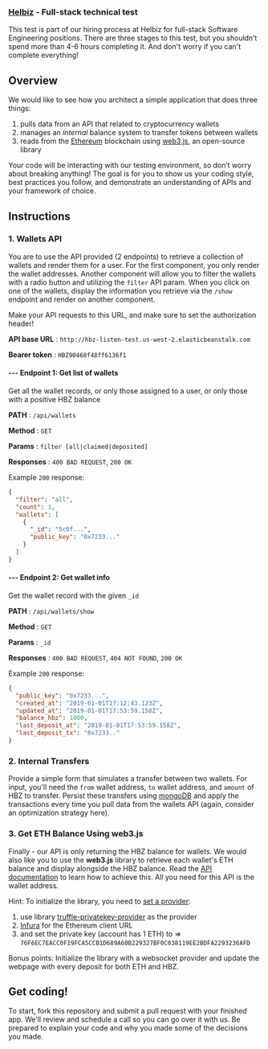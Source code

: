 ### [Helbiz](https://helbiz.com) - Full-stack technical test
This test is part of our hiring process at Helbiz for full-stack Software Engineering positions. There are three stages to this test, but you shouldn’t spend more than 4-6 hours completing it. And don't worry if you can't complete everything!

Overview
------
We would like to see how you architect a simple application that does three things:

1. pulls data from an API that related to cryptocurrency wallets
2. manages an _internal_ balance system to transfer tokens between wallets
3. reads from the [Ethereum](https://www.ethereum.org/) blockchain using [web3.js](https://github.com/ethereum/web3.js/), an open-source library

Your code will be interacting with our testing environment, so don’t worry about breaking anything! The goal is for you to show us your coding style, best practices you follow, and demonstrate an understanding of APIs and your framework of choice.

Instructions
------
### 1. Wallets API
You are to use the API provided (2 endpoints) to retrieve a collection of wallets and render them for a user. For the first component, you only render the wallet addresses. Another component will allow you to filter the wallets with a radio button and utilizing the `filter` API param. When you click on one of the wallets, display the information you retrieve via the `/show` endpoint and render on another component.

Make your API requests to this URL, and make sure to set the authorization header!

**API base URL** : `http://hbz-listen-test.us-west-2.elasticbeanstalk.com`

**Bearer token** : `HBZ90468f48ff6136f1`

#### --- Endpoint 1: Get list of wallets

Get all the wallet records, or only those assigned to a user, or only those with a positive HBZ balance

**PATH** : `/api/wallets`

**Method** : `GET`

**Params** : `filter [all|claimed|deposited]`

**Responses** : `400 BAD REQUEST`, `200 OK`

Example `200` response:
```json
{
  "filter": "all",
  "count": 1,
  "wallets": [
    {
      "_id": "5c0f...",
      "public_key": "0x7233..."
    }
  ]
}
```

#### --- Endpoint 2: Get wallet info

Get the wallet record with the given `_id`

**PATH** : `/api/wallets/show`

**Method** : `GET`

**Params** : `_id`

**Responses** : `400 BAD REQUEST`, `404 NOT FOUND`, `200 OK`

Example `200` response:
```json
{
  "public_key": "0x7233...",
  "created_at": "2019-01-01T17:12:43.123Z",
  "updated_at": "2019-01-01T17:53:59.158Z",
  "balance_hbz": 1000,
  "last_deposit_at": "2019-01-01T17:53:59.158Z",
  "last_deposit_tx": "0x7233.."
}
```

### 2. Internal Transfers
Provide a simple form that simulates a transfer between two wallets. For input, you'll need the `from` wallet address, `to` wallet address, and `amount` of HBZ to transfer. Persist these transfers using [mongoDB](https://www.mongodb.com/) and apply the transactions every time you pull data from the wallets API (again, consider an optimization strategy here).

### 3. Get ETH Balance Using web3.js
Finally - our API is only returning the HBZ balance for wallets. We would also like you to use the **web3.js** library to retrieve each wallet's ETH balance and display alongside the HBZ balance. Read the [API documentation](https://web3js.readthedocs.io/en/1.0/web3-eth.html#getbalance) to learn how to achieve this. All you need for this API is the wallet address.

Hint: To initialize the library, you need to [set a provider](https://web3js.readthedocs.io/en/1.0/web3.html#setprovider):
1. use library [truffle-privatekey-provider](https://www.npmjs.com/package/truffle-privatekey-provider) as the provider
2. [Infura](https://infura.io/) for the Ethereum client URL
3. and set the private key (account has 1 ETH) to => `76F6EC7EACC0F19FCA5CCB1D689A60B229327BF0C038119EE2BDFA2293236AFD`

Bonus points: Initialize the library with a websocket provider and update the webpage with every deposit for both ETH and HBZ.

Get coding!
------

To start, fork this repository and submit a pull request with your finished app. We'll review and schedule a call so you can go over it with us. Be prepared to explain your code and why you made some of the decisions you made.
